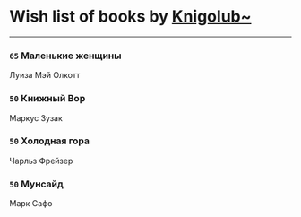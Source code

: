 # Wish list of books by [Knigolub~](https://plus.google.com/u/0/111878597279669641685/)
---

### `65` Маленькие женщины
Луиза Мэй Олкотт

### `50` Книжный Вор
Маркус Зузак

### `50` Холодная гора
Чарльз Фрейзер

### `50` Мунсайд
Марк Сафо

